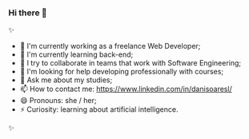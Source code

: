 ### Hi there 👋

 ✨ 

- 🔭 I'm currently working as a freelance Web Developer; 
- 🌱 I'm currently learning back-end;
- 👯 I try to collaborate in teams that work with Software Engineering;
- 🤔 I'm looking for help developing professionally with courses;
- 💬 Ask me about my studies;
- 📫 How to contact me: https://www.linkedin.com/in/danisoaresl/
- 😄 Pronouns: she / her;
- ⚡ Curiosity: learning about artificial intelligence.

✨
